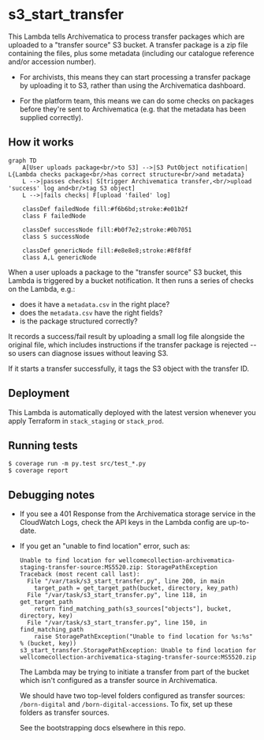 # s3_start_transfer

This Lambda tells Archivematica to process transfer packages which are uploaded to a "transfer source" S3 bucket.
A transfer package is a zip file containing the files, plus some metadata (including our catalogue reference and/or accession number).

*   For archivists, this means they can start processing a transfer package by uploading it to S3, rather than using the Archivematica dashboard.

*   For the platform team, this means we can do some checks on packages before they're sent to Archivematica (e.g. that the metadata has been supplied correctly).



## How it works

```mermaid
graph TD
    A[User uploads package<br/>to S3] -->|S3 PutObject notification| L{Lambda checks package<br/>has correct structure<br/>and metadata}
    L -->|passes checks| S[trigger Archivematica transfer,<br/>upload 'success' log and<br/>tag S3 object]
    L -->|fails checks| F[upload 'failed' log]

    classDef failedNode fill:#f6b6bd;stroke:#e01b2f
    class F failedNode

    classDef successNode fill:#b0f7e2;stroke:#0b7051
    class S successNode

    classDef genericNode fill:#e8e8e8;stroke:#8f8f8f
    class A,L genericNode
```

When a user uploads a package to the "transfer source" S3 bucket, this Lambda is triggered by a bucket notification.
It then runs a series of checks on the Lambda, e.g.:

*   does it have a `metadata.csv` in the right place?
*   does the `metadata.csv` have the right fields?
*   is the package structured correctly?

It records a success/fail result by uploading a small log file alongside the original file, which includes instructions if the transfer package is rejected -- so users can diagnose issues without leaving S3.

If it starts a transfer successfully, it tags the S3 object with the transfer ID.



## Deployment

This Lambda is automatically deployed with the latest version whenever you apply Terraform in `stack_staging` or `stack_prod`.



## Running tests

```console
$ coverage run -m py.test src/test_*.py
$ coverage report
```



## Debugging notes

*   If you see a 401 Response from the Archivematica storage service in the CloudWatch Logs, check the API keys in the Lambda config are up-to-date.

*   If you get an "unable to find location" error, such as:

    ```
    Unable to find location for wellcomecollection-archivematica-staging-transfer-source:MS5520.zip: StoragePathException
    Traceback (most recent call last):
      File "/var/task/s3_start_transfer.py", line 200, in main
        target_path = get_target_path(bucket, directory, key_path)
      File "/var/task/s3_start_transfer.py", line 118, in get_target_path
        return find_matching_path(s3_sources["objects"], bucket, directory, key)
      File "/var/task/s3_start_transfer.py", line 150, in find_matching_path
        raise StoragePathException("Unable to find location for %s:%s" % (bucket, key))
    s3_start_transfer.StoragePathException: Unable to find location for wellcomecollection-archivematica-staging-transfer-source:MS5520.zip
    ```

    The Lambda may be trying to initiate a transfer from part of the bucket which isn't configured as a transfer source in Archivematica.

    We should have two top-level folders configured as transfer sources: `/born-digital` and `/born-digital-accessions`.
    To fix, set up these folders as transfer sources.

    See the bootstrapping docs elsewhere in this repo.
